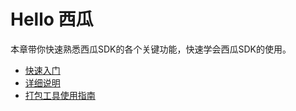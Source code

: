 # Hello 西瓜

本章带你快速熟悉西瓜SDK的各个关键功能，快速学会西瓜SDK的使用。

* [快速入门](./tutorial.md)
* [详细说明](./hello_xgsdk.md)
* [打包工具使用指南](./xg_dabao.md)

